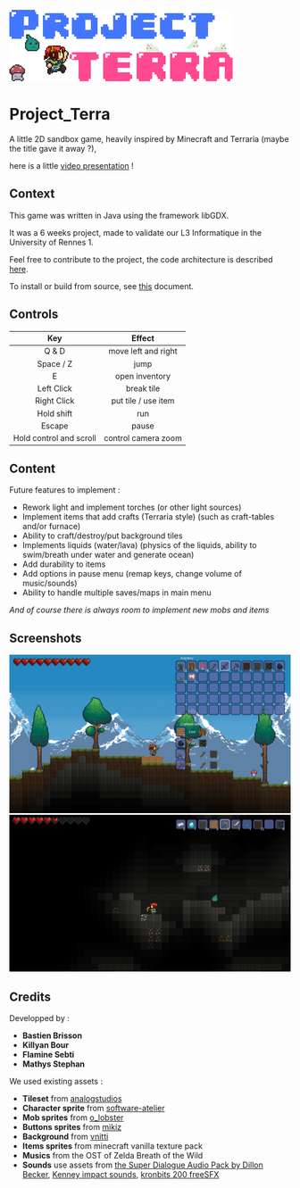 ![Game logo](/core/assets/logo_big.png)

# Project_Terra
A little 2D sandbox game, heavily inspired by Minecraft and Terraria (maybe the title gave it away ?),

here is a little [video presentation](https://www.youtube.com/watch?v=YT99sOy5-_U) !

## Context
This game was written in Java using the framework libGDX.

It was a 6 weeks project, made to validate our L3 Informatique in the University of Rennes 1.

Feel free to contribute to the project, the code architecture is described [here](DESIGN.md).

To install or build from source, see [this](INSTALL.md) document.

## Controls
| Key | Effect | 
| :-: |:------:| 
| Q & D  | move left and right |  
| Space / Z | jump |   
| E      | open inventory |    
| Left Click | break tile |
| Right Click | put tile / use item |
| Hold shift | run |
| Escape | pause |
| Hold control and scroll| control camera zoom |

## Content
Future features to implement :

- Rework light and implement torches (or other light sources)
- Implement items that add crafts (Terraria style) (such as craft-tables and/or furnace)
- Ability to craft/destroy/put background tiles
- Implements liquids (water/lava) (physics of the liquids, ability to swim/breath under water and generate ocean)
- Add durability to items
- Add options in pause menu (remap keys, change volume of music/sounds)
- Ability to handle multiple saves/maps in main menu 

*And of course there is always room to implement new mobs and items*

## Screenshots
![Game logo](/core/assets/screenshots/screenshot1.png)
![Game logo](/core/assets/screenshots/screenshot2.png)

## Credits
Developped by :
* **Bastien Brisson**
* **Killyan Bour**
* **Flamine Sebti**
* **Mathys Stephan**

We used existing assets :
- **Tileset** from [analogstudios](https://analogstudios.itch.io/)
- **Character sprite** from [software-atelier](https://shop.software-atelier.ch/)
- **Mob sprites** from [o_lobster](https://o-lobster.itch.io/)
- **Buttons sprites** from [mikiz](https://mikiz.itch.io/)
- **Background** from [vnitti](https://vnitti.itch.io/)
- **Items sprites** from minecraft vanilla texture pack
- **Musics** from the OST of Zelda Breath of the Wild
- **Sounds** use assets from [the Super Dialogue Audio Pack by Dillon Becker](https://dillonbecker.itch.io/sdap), [Kenney impact sounds](https://www.kenney.nl/assets?q=audio), [kronbits 200 freeSFX](https://kronbits.itch.io/freesfx)
